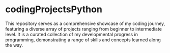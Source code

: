 # codingProjectsPython
This repository serves as a comprehensive showcase of my coding journey, featuring a diverse array of projects ranging from beginner to intermediate level. It is a curated collection of my developmental progress in programming, demonstrating a range of skills and concepts learned along the way.
